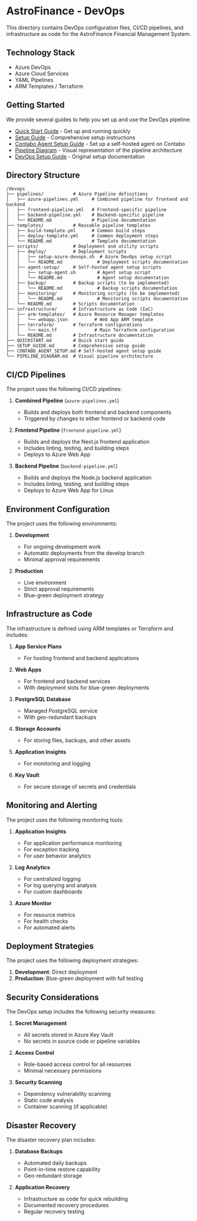 # AstroFinance - DevOps

This directory contains DevOps configuration files, CI/CD pipelines, and infrastructure as code for the AstroFinance Financial Management System.

## Technology Stack

- Azure DevOps
- Azure Cloud Services
- YAML Pipelines
- ARM Templates / Terraform

## Getting Started

We provide several guides to help you set up and use the DevOps pipeline:

- [Quick Start Guide](QUICKSTART.md) - Get up and running quickly
- [Setup Guide](SETUP_GUIDE.md) - Comprehensive setup instructions
- [Contabo Agent Setup Guide](CONTABO_AGENT_SETUP.md) - Set up a self-hosted agent on Contabo
- [Pipeline Diagram](PIPELINE_DIAGRAM.md) - Visual representation of the pipeline architecture
- [DevOps Setup Guide](../docs/setup/devops-setup.md) - Original setup documentation

## Directory Structure

```
/devops
├── pipelines/           # Azure Pipeline definitions
│   ├── azure-pipelines.yml     # Combined pipeline for frontend and backend
│   ├── frontend-pipeline.yml   # Frontend-specific pipeline
│   ├── backend-pipeline.yml    # Backend-specific pipeline
│   └── README.md               # Pipeline documentation
├── templates/           # Reusable pipeline templates
│   ├── build-template.yml      # Common build steps
│   ├── deploy-template.yml     # Common deployment steps
│   └── README.md               # Template documentation
├── scripts/             # Deployment and utility scripts
│   ├── deploy/          # Deployment scripts
│   │   ├── setup-azure-devops.sh  # Azure DevOps setup script
│   │   └── README.md             # Deployment scripts documentation
│   ├── agent-setup/     # Self-hosted agent setup scripts
│   │   ├── setup-agent.sh        # Agent setup script
│   │   └── README.md             # Agent setup documentation
│   ├── backup/          # Backup scripts (to be implemented)
│   │   └── README.md             # Backup scripts documentation
│   ├── monitoring/      # Monitoring scripts (to be implemented)
│   │   └── README.md             # Monitoring scripts documentation
│   └── README.md        # Scripts documentation
├── infrastructure/      # Infrastructure as Code (IaC)
│   ├── arm-templates/   # Azure Resource Manager templates
│   │   └── webapp.json          # Web App ARM template
│   ├── terraform/       # Terraform configurations
│   │   └── main.tf              # Main Terraform configuration
│   └── README.md        # Infrastructure documentation
├── QUICKSTART.md        # Quick start guide
├── SETUP_GUIDE.md       # Comprehensive setup guide
├── CONTABO_AGENT_SETUP.md # Self-hosted agent setup guide
└── PIPELINE_DIAGRAM.md  # Visual pipeline architecture
```

## CI/CD Pipelines

The project uses the following CI/CD pipelines:

1. **Combined Pipeline** (`azure-pipelines.yml`)
   - Builds and deploys both frontend and backend components
   - Triggered by changes to either frontend or backend code

2. **Frontend Pipeline** (`frontend-pipeline.yml`)
   - Builds and deploys the Next.js frontend application
   - Includes linting, testing, and building steps
   - Deploys to Azure Web App

3. **Backend Pipeline** (`backend-pipeline.yml`)
   - Builds and deploys the Node.js backend application
   - Includes linting, testing, and building steps
   - Deploys to Azure Web App for Linux

## Environment Configuration

The project uses the following environments:

1. **Development**
   - For ongoing development work
   - Automatic deployments from the develop branch
   - Minimal approval requirements

2. **Production**
   - Live environment
   - Strict approval requirements
   - Blue-green deployment strategy

## Infrastructure as Code

The infrastructure is defined using ARM templates or Terraform and includes:

1. **App Service Plans**
   - For hosting frontend and backend applications

2. **Web Apps**
   - For frontend and backend services
   - With deployment slots for blue-green deployments

3. **PostgreSQL Database**
   - Managed PostgreSQL service
   - With geo-redundant backups

4. **Storage Accounts**
   - For storing files, backups, and other assets

5. **Application Insights**
   - For monitoring and logging

6. **Key Vault**
   - For secure storage of secrets and credentials

## Monitoring and Alerting

The project uses the following monitoring tools:

1. **Application Insights**
   - For application performance monitoring
   - For exception tracking
   - For user behavior analytics

2. **Log Analytics**
   - For centralized logging
   - For log querying and analysis
   - For custom dashboards

3. **Azure Monitor**
   - For resource metrics
   - For health checks
   - For automated alerts

## Deployment Strategies

The project uses the following deployment strategies:

1. **Development**: Direct deployment
2. **Production**: Blue-green deployment with full testing

## Security Considerations

The DevOps setup includes the following security measures:

1. **Secret Management**
   - All secrets stored in Azure Key Vault
   - No secrets in source code or pipeline variables

2. **Access Control**
   - Role-based access control for all resources
   - Minimal necessary permissions

3. **Security Scanning**
   - Dependency vulnerability scanning
   - Static code analysis
   - Container scanning (if applicable)

## Disaster Recovery

The disaster recovery plan includes:

1. **Database Backups**
   - Automated daily backups
   - Point-in-time restore capability
   - Geo-redundant storage

2. **Application Recovery**
   - Infrastructure as code for quick rebuilding
   - Documented recovery procedures
   - Regular recovery testing